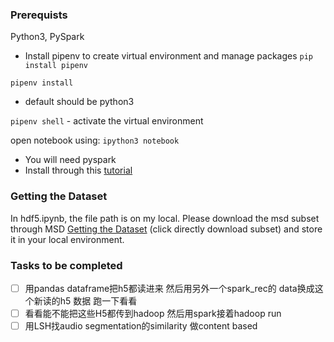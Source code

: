 ### Prerequists 
Python3, PySpark 

- Install pipenv to create virtual environment and manage packages
`pip install pipenv`

`pipenv install`
- default should be python3 

`pipenv shell` - activate the virtual environment

open notebook using:
`ipython3 notebook` 

- You will need pyspark  
- Install through this [tutorial](https://blog.sicara.com/get-started-pyspark-jupyter-guide-tutorial-ae2fe84f594f) 

### Getting the Dataset 

In hdf5.ipynb, the file path is on my local. Please download the msd subset through MSD [Getting the Dataset](https://labrosa.ee.columbia.edu/millionsong/pages/getting-dataset) (click directly download subset) and store it in your local environment.


### Tasks to be completed
- [ ] 用pandas dataframe把h5都读进来 然后用另外一个spark_rec的 data换成这个新读的h5 数据 跑一下看看
- [ ] 看看能不能把这些H5都传到hadoop 然后用spark接着hadoop run
- [ ] 用LSH找audio segmentation的similarity  做content based